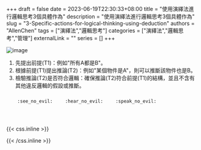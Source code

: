 +++ 
draft = false
date = 2023-06-19T22:30:33+08:00
title = "使用演繹法進行邏輯思考3個具體作為"
description = "使用演繹法進行邏輯思考3個具體作為"
slug = "3-Specific-actions-for-logical-thinking-using-deduction"
authors = "AllenChen"
tags = ["演繹法","邏輯思考"]
categories = ["演繹法","邏輯思考","管理"]
externalLink = ""
series = []
+++

![image](/images/post/A-rabbit-with-big-blue-eyes-logical-thinking-and-using-deduction-technology-with-Van-Gogh-style.jpeg)

1. 先提出前提(T1)：例如"所有A都是B"。
2. 根據前提(T1)提出推論(T2)：例如"某個物件是A"，則可以推斷該物件也是B。
3. 檢驗推論(T2)是否符合邏輯：確保推論(T2)符合前提(T1)的結構，並且不含有其他違反邏輯的假設或推斷。

<p><span class="nowrap"><span class="emojify">🙈</span> <code>:see_no_evil:</code></span>  <span class="nowrap"><span class="emojify">🙉</span> <code>:hear_no_evil:</code></span>  <span class="nowrap"><span class="emojify">🙊</span> <code>:speak_no_evil:</code></span></p>
<br>
    

{{< css.inline >}}
<style>
.emojify {
	font-family: Apple Color Emoji, Segoe UI Emoji, NotoColorEmoji, Segoe UI Symbol, Android Emoji, EmojiSymbols;
	font-size: 2rem;
	vertical-align: middle;
}
@media screen and (max-width:650px) {
  .nowrap {
    display: block;
    margin: 25px 0;
  }
}
</style>
{{< /css.inline >}}
